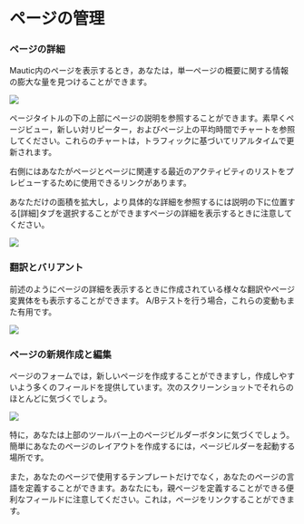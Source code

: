 # ページの管理

### ページの詳細
Mautic内のページを表示するとき，あなたは，単一ページの概要に関する情報の膨大な量を見つけることができます。


![](http://drop.dbh.li/image/0x1x1p0S1E17/Image%202014-11-16%20at%2010.04.37%20PM.png)

ページタイトルの下の上部にページの説明を参照することができます。素早くページビュー，新しい対リピーター，およびページ上の平均時間でチャートを参照してください。これらのチャートは，トラフィックに基づいてリアルタイムで更新されます。

右側にはあなたがページとページに関連する最近のアクティビティのリストをプレビューするために使用できるリンクがあります。

あなただけの面積を拡大し，より具体的な詳細を参照するには説明の下に位置する[詳細]タブを選択することができますページの詳​​細を表示するときに注意してください。



![](http://drop.dbh.li/image/2r073K1L120r/Screen%20Recording%202014-11-16%20at%2010.09%20PM.gif)

### 翻訳とバリアント

前述のようにページの詳細を表示するときに作成されている様々な翻訳やページ変異体をも表示することができます。 A/Bテストを行う場合，これらの変動もまた有用です。

![](http://drop.dbh.li/image/3i272q2g133l/Image%202014-11-16%20at%2010.13.10%20PM.png)


### ページの新規作成と編集

ページのフォームでは，新しいページを作成することができますし，作成しやすいよう多くのフィールドを提供しています。次のスクリーンショットでそれらのほとんどに気づくでしょう。

![](http://drop.dbh.li/image/3K0e1B0B2t0X/Image%202014-11-16%20at%2010.20.48%20PM.png)

特に，あなたは上部のツールバー上のページビルダーボタンに気づくでしょう。簡単にあなたのページのレイアウトを作成するには，ページビルダーを起動する場所です。

また，あなたのページで使用するテンプレートだけでなく，あなたのページの言語を定義することができます。あなたにも，親ページを定義することができる便利なフィールドに注意してください。これは，ページをリンクすることができます。